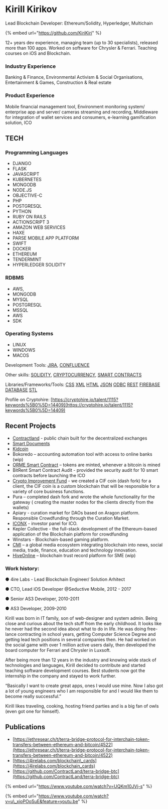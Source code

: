# Kirill Kirikov

Lead Blockchain Developer: Ethereum/Solidity, Hyperledger, Multichain

{% embed url="https://github.com/KiriKiri" %}

12+ years dev experience, managing team \(up to 30 specialists\), released more than 100 apps. Worked on software for Chrysler & Ferrari. Teaching courses on iOS and Blockchain.

### Industry Experience

Banking & Finance, Environmental Activism & Social Organisations, Entertainment & Games, Construction & Real estate

### Product Experience

Mobile financial management tool, Environment monitoring system/ enterprise app and server/ cameras streaming and recording, Middleware for integration of wallet services and consumers, e-learning gamification solution, ICO

## TECH

### Programming Languages

* DJANGO
* FLASK
* JAVASCRIPT
* KUBERNETES
* MONGODB
* NODE.JS
* OBJECTIVE-C
* PHP
* POSTGRESQL
* PYTHON
* RUBY ON RAILS
* ACTIONSCRIPT 3
* AMAZON WEB SERVICES
* HAXE
* PARSE MOBILE APP PLATFORM
* SWIFT
* DOCKER
* ETHEREUM
* TENDERMINT
* HYPERLEDGER SOLIDITY

### RDBMS

* AWS,
* MONGODB
* MYSQL
* POSTGRESQL 
* MSSQL
* AWS
* SDK

### Operating Systems

* LINUX
* WINDOWS
* MACOS

Development Tools: [JIRA](https://cryptohire.io/results/jira), [CONFLUENCE](https://cryptohire.io/results/confluence)

Other skills: [SOLIDITY](https://cryptohire.io/results/solidity), [CRYPTOCURRENCY](https://cryptohire.io/results/cryptocurrency), [SMART CONTRACTS](https://cryptohire.io/results/smart-contracts)

Libraries/Frameworks/Tools: [CSS](https://cryptohire.io/results/css) [XML](https://cryptohire.io/results/xml) [HTML](https://cryptohire.io/results/html) [JSON](https://cryptohire.io/results/json) [ODBC](https://cryptohire.io/results/odbc) [REST](https://cryptohire.io/results/rest) [FIREBASE DATABASE](https://cryptohire.io/results/firebase-database) [STL](https://cryptohire.io/results/stl)

Profile on Cryptohire: [https://cryptohire.io/talent/1115?keywords%5B0%5D=14409](https://cryptohire.io/talent/1115?keywords%5B0%5D=14409) 

## **Recent Projects**

* [Contractland]() - public chain built for the decentralized exchanges
* [Smart Documents](../../solutions/asset-tracking/notarization-platform.md)
* [Kidcoin](../../case-studies/kidcoin.md)
* Bokoredo – accounting automation tool with access to online banks \(wip\)
* [ORME Smart Contract](../../case-studies/orme.md) – tokens are minted, whenever a bitcoin is mined
* BitRent Smart Contract Audit - provided the security audit for 10 smart contracts before launching the ICO
* [Crypto Improvement Fund](../../case-studies/crypto-improvement-fund.md) - we created a CIF coin \(dash fork\) for a client, the CIF coin is a custom blockchain that will be responsible for a variety of core business functions.
* Pura – completed dash fork and wrote the whole functionality for the gateway \( creating the master nodes for the clients directly from the wallets\)
* Apiary - curation market for DAOs based on Aragon platform. Responsible Crowdfunding through the Curation Market.
* [ICONX](../../case-studies/iconx-wip.md) - investor panel for ICO.
* Kepler Collective - the full-stack development of the Ethereum-based application of the Blockchain platform for crowdfunding
* Winstars - Blockchain-based gaming platform.
* [CMI](../../case-studies/cmi.md) – a global media ecosystem integrating blockchain into news, social media, trade, finance, education and technology innovation.
* [HiveOnline](../../case-studies/hiveonline.md) – blockchain trust record platform for SME \(wip\)

### **Work history:**

●  4ire Labs - Lead Blockchain Engineer/ Solution Arhitect

●  CTO, Lead iOS Developer @Seductive Mobile, 2012 - 2017

●  Senior AS3 Developer, 2010-2011

●  AS3 Developer, 2009-2010

Kirill was born in IT family, son of web-designer and system admin. Being close and curious about the tech stuff from the early childhood. It looks like he never had the second idea about what to do in life. He was doing free-lance contracting in school years, getting Computer Science Degree and getting lead tech positions in several companies then. He had worked on the social game with over 1 million active users daily, then developed the board computer for Ferrari and Chrysler in Luxsoft.

After being more than 12 years in the industry and knowing wide stack of technologies and languages, Kirill decided to contribute and started teaching software development courses. Best students now got the internship in the company and stayed to work further.

“Basically I want to create great apps, ones I would use mine. Now I also got a lot of young engineers who I am responsible for and I would like them to become really successful.”

Kirill likes traveling, cooking, hosting friend parties and is a big fan of owls \(even got one for himself\).

## Publications

* [https://ethresear.ch/t/terra-bridge-protocol-for-interchain-token-transfers-between-ethereum-and-bitcoin/4522](https://ethresear.ch/t/terra-bridge-protocol-for-interchain-token-transfers-between-ethereum-and-bitcoin/4522)
* [https://4irelabs.com/blockchain\_cards](https://4irelabs.com/blockchain_cards)
* [https://github.com/ContractLand/terra-bridge-btc](https://github.com/ContractLand/terra-bridge-btc)

{% embed url="https://www.youtube.com/watch?v=UQKm10JVj-s" %}

{% embed url="https://www.youtube.com/watch?v=u\_xioPOoSuE&feature=youtu.be" %}


